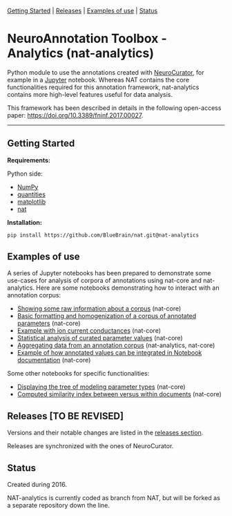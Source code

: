 [Getting Started](#getting-started) |
[Releases](#releases) |
[Examples of use](#examples-of-use) |
[Status](#status)

# NeuroAnnotation Toolbox - Analytics (nat-analytics)

Python module to use the annotations created with
[NeuroCurator](https://github.com/BlueBrain/neurocurator), for example in a
[Jupyter](https://jupyter.org/) notebook. Whereas NAT contains the core 
functionalities required for this annotation framework, nat-analytics 
contains more high-level features useful for data analysis. 

This framework has been described in details in the following open-access
paper: https://doi.org/10.3389/fninf.2017.00027.

---

## Getting Started

**Requirements:**

Python side:

- [NumPy](http://www.numpy.org)
- [quantities](https://python-quantities.readthedocs.io)
- [matplotlib](https://matplotlib.org/)
- [nat](https://github.com/BlueBrain/nat)

**Installation:**

```bash
pip install https://github.com/BlueBrain/nat.git@nat-analytics
```

## Examples of use

A series of Jupyter notebooks has been prepared to demonstrate some use-cases for analysis of corpora of annotations using nat-core and nat-analytics. Here are some notebooks demonstrating how to interact with an annotation corpus:
- [Showing some raw information about a corpus](https://github.com/BlueBrain/nat/blob/nat-analytics/notebooks/Status_thalamus_corpus.ipynb) (nat-core)
- [Basic formatting and homogenization of a corpus of annotated parameters](https://github.com/BlueBrain/nat/blob/nat-analytics/notebooks/ThalamusStereology.ipynb) (nat-core)
- [Example with ion current conductances](https://github.com/BlueBrain/nat/blob/nat-analytics/notebooks/Example_ionic_currents.ipynb) (nat-core)
- [Statistical analysis of curated parameter values](https://github.com/BlueBrain/nat/blob/nat-analytics/notebooks/Analysis_conductances.ipynb) (nat-core)
- [Aggregating data from an annotation corpus](https://github.com/BlueBrain/nat/blob/nat-analytics/notebooks/brain_cell_densities_aggregation.ipynb) (nat-analytics, nat-core)
- [Example of how annotated values can be integrated in Notebook documentation](https://github.com/BlueBrain/nat/blob/nat-analytics/notebooks/integrationOfAnnotationsInMarkdown.ipynb) (nat-core)

Some other notebooks for specific functionalities:
- [Displaying the tree of modeling parameter types](https://github.com/BlueBrain/nat/blob/nat-analytics/notebooks/parameterTree.ipynb) (nat-core)
- [Computed similarity index between versus within documents](https://github.com/BlueBrain/nat/blob/nat-analytics/notebooks/Check_text_pdf_similarity.ipynb) (nat-core)

## Releases [TO BE REVISED]

Versions and their notable changes are listed in the
[releases section](https://github.com/BlueBrain/nat/releases/).

Releases are synchronized with the ones of NeuroCurator.

## Status

Created during 2016.

NAT-analytics is currently coded as branch from NAT, but will be forked as a separate repository down the line.
